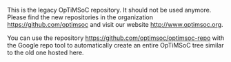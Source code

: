 This is the legacy OpTiMSoC repository. It should not be used anymore. Please find the new repositories in the organization https://github.com/optimsoc and visit our website http://www.optimsoc.org.

You can use the repository https://github.com/optimsoc/optimsoc-repo with the Google repo tool to automatically create an entire OpTiMSoC tree similar to the old one hosted here.

